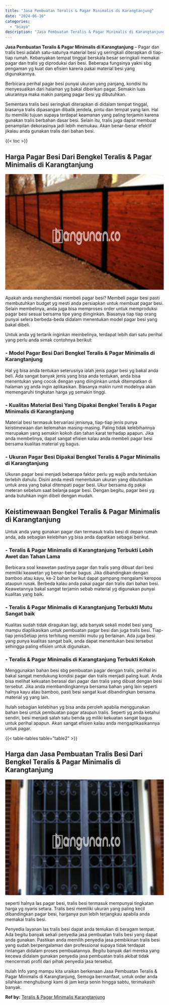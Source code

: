 ```yaml
---
title: "Jasa Pembuatan Teralis & Pagar Minimalis di Karangtanjung"
date: "2024-06-16"
categories: 
  - "biaya"
description: "Jasa Pembuatan Teralis & Pagar Minimalis di Karangtanjung. Itulah Info yang mampu kita uraikan berkenaan Jasa Pembuatan Teralis & Pagar Minimalis di Karangta..."
---
```


**Jasa Pembuatan Teralis & Pagar Minimalis di Karangtanjung** – Pagar dan tralis besi adalah satu-satunya material besi yg seringkali diterapkan di tiap-tiap rumah. Kebanyakan tempat tinggal berskala besar seringkali memakai pagar dan tralis yg diproduksi dari besi. Beberapa fungsinya yakni sbg pengaman yg kuat dan efisien karena pakai material besi yang digunakannya.

Berbicara perihal pagar besi punyai ukuran yang panjang, kondisi itu menyesuaikan dari halaman yg bakal diberikan pagar. Semakin luas ukurannya maka makin panjang pagar besi yg dibutuhkan.

Sementara tralis besi seringkali diterapkan di didalam tempat tinggal, biasanya tralis dipasangan dibalik jendela, pintu dan tempat yang lain. Hal itu memiliki tujuan supaya terdapat keamanan yang paling terjamin karena gunakan tralis berbahan dasar besi. Selain itu, tralis juga dapat membuat penampilan dekorasinya jadi lebih memukau. Akan benar-benar efektif jikalau anda gunakan tralis dari bahan besi.

{{< toc >}}

## Harga Pagar Besi Dari Bengkel Teralis & Pagar Minimalis di Karangtanjung

![Jasa Pembuatan Teralis & Pagar Minimalis di Karangtanjung](/images/pagar-minimalis-murah-26.png)

Apakah anda menghendaki membeli pagar besi? Membeli pagar besi pasti membutuhkan budget yg mesti anda persiapkan untuk membuat pagar besi. Selain membelinya, anda juga bisa memproses order untuk memproduksi pagar besi sesuai bersama tipe yang diinginkan. Biasanya tiap tiap orang punyai selera berbeda-beda didalam menentukan model pagar besi yang bakal dibeli.

Untuk anda yg tertarik inginkan membelinya, terdapat lebih dari satu perihal yang perlu anda simak contohnya berikut:
### \- Model Pagar Besi Dari Bengkel Teralis & Pagar Minimalis di Karangtanjung

Hal yg bisa anda tentukan seterusnya ialah jenis pagar besi yg bakal anda beli. Ada sangat banyak jenis yang bisa anda tentukan, anda bisa menentukan yang cocok dengan yang diinginkan untuk ditempatkan di halaman yg anda ingin aplikasikan. Biasanya makin rumit modelnya akan memengaruhi tingkatan harga yg semakin tinggi.

### \- Kualitas Material Besi Yang Dipakai Bengkel Teralis & Pagar Minimalis di Karangtanjung

Material besi termasuk bervariasi jenisnya, tiap-tiap jenis punya keistimewaan dan kelemahan masing-masing. Paling tidak kelebihannya merupakan yang semakin kokoh dan tahan karat terhadap apapun. Jika anda membelinya, dapat sangat efisien kalau anda membeli pagar besi bersama kualitas material yg bagus.

### \- Ukuran Pagar Besi Dipakai Bengkel Teralis & Pagar Minimalis di Karangtanjung

Ukuran pagar besi menjadi beberapa faktor perlu yg wajib anda tentukan terlebih dahulu. Disini anda mesti menentukan ukuran yang dibutuhkan untuk area yang bakal ditempati pagar besi. Ukur bersama dg pakai meteran sebelum saat belanja pagar besi. Dengan begitu, pagar besi yg anda butuhkan ingin dibeli dengan mudah.

## Keistimewaan Bengkel Teralis & Pagar Minimalis di Karangtanjung

Untuk anda yang gunakan pagar dan termasuk tralis besi di depan rumah anda, ada sebagian kelebihan yg bisa anda dapatkan sebagai berikut.

### \- Teralis & Pagar Minimalis di Karangtanjung Terbukti Lebih Awet dan Tahan Lama

Berbicara soal keawetan pastinya pagar dan tralis yang dibuat dari besi memiliki keawetan yg benar-benar bagus. Jika dibandingkan dengan bamboo atau kayu, ke-2 bahan berikut dapat gampang mengalami keropos ataupun rusak. Berbeda kalau anda pakai pagar dan tralis dari bahan besi. Keawetannya bakal sangat terjamin sebab material yg digunakan punyai kualitas yang baik.

### \- Teralis & Pagar Minimalis di Karangtanjung Terbukti Mutu Sangat baik

Kualitas sudah tidak diragukan lagi, ada banyak sekali model besi yang mampu diaplikasikan untuk pembuatan pagar besi dan juga tralis besi. Tiap-tiap jenisSetiap jenis terhitung memiliki mutu yg berlainan. Ada juga besi yang punya kualitas sangat baik, anda dapat menentukan besi tersebut sehingga paling efisien untuk digunakan.

### \- Teralis & Pagar Minimalis di Karangtanjung Terbukti Kokoh

Menggunakan bahan besi sbg pembuatan pagar dengan tralis, perihal ini bakal sangat mendukung kondisi pagar dan tralis menjadi paling kuat. Anda bisa melihat kekuatan berasal dari pagar dan tralis yang dibuat dengan besi tersebut. Jika anda membandingkannya bersama bahan yang lain seperti halnya kayu atau bamboo, pasti besi sangat kuat dibandingkan bersama material yg yang lain.

Itulah sebagian kelebihan yg bisa anda peroleh apabila menggunakan bahan besi untuk pembuatan pagar ataupun tralis. Seperti yg anda ketahui sendiri, besi menjadi salah satu benda yg miliki kekuatan sangat bagus untuk perihal apapun. Akan sangat efisien kalau anda mengaplikasikannya untuk pagar.

{{< table-tables table="table2" >}}

## Harga dan Jasa Pembuatan Tralis Besi Dari Bengkel Teralis & Pagar Minimalis di Karangtanjung

![Jasa Pembuatan Teralis & Pagar Minimalis di Karangtanjung](/images/teralis-minimalis-murah-29.png)

seperti halnya las pagar besi, tralis besi termasuk mempunyai tingkatan harga yg nyaris setara. Tralis besi memiliki ukuran yang paling kecil dibandingkan pagar besi, harganya pun lebih terjangkau apabila anda memakai tralis besi.

Penyedia layanan las tralis besi dapat anda temukan di beragam tempat. Ada begitu banyak sekali penyedia jasa pembuatan tralis besi yang dapat anda gunakan. Pastikan anda memilih penyedia jasa pembikinan tralis besi yang sudah berpengalaman dan professional supaya tidak terdapat rintangan didalam proses pembuatannya. Begitu banyak dari mereka yang kecewa didalam gunakan penyedia jasa pembuatan tralis akibat tidak mencermati profil dari pihak penyedia jasa tersebut.

Itulah Info yang mampu kita uraikan berkenaan Jasa Pembuatan Teralis & Pagar Minimalis di Karangtanjung, Semoga bermanfaat, untuk order anda silahkan menghubungi kami di jam kerja senin hingga sabtu, terimakasih banyak.

**Ref by:** [Teralis & Pagar Minimalis Karangtanjung](https://id.wikipedia.org/wiki/Teralis)
